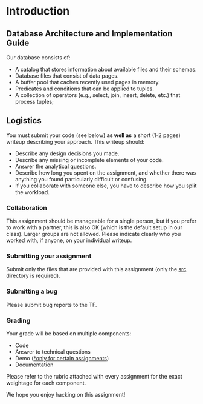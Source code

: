 # Introduction

## Database Architecture and Implementation Guide

Our database consists of:

- A catalog that stores information about available files and their schemas.
- Database files that consist of data pages.
- A buffer pool that caches recently used pages in memory.
- Predicates and conditions that can be applied to tuples.
- A collection of operators (e.g., select, join, insert, delete, etc.) that process tuples;

## Logistics

You must submit your code (see below) **as well as** a short (1-2 pages) writeup describing your approach. This writeup
should:

- Describe any design decisions you made.
- Describe any missing or incomplete elements of your code.
- Answer the analytical questions.
- Describe how long you spent on the assignment, and whether there was anything you found particularly difficult or
  confusing.
- If you collaborate with someone else, you have to describe how you split the workload.

### Collaboration

This assignment should be manageable for a single person, but if you prefer to work with a partner, this is also OK
(which is the default setup in our class). Larger groups are not allowed. Please indicate clearly who you worked with,
if anyone, on your individual writeup.

### Submitting your assignment

Submit only the files that are provided with this assignment (only the [src](../src) directory is required).

### Submitting a bug

Please submit bug reports to the TF.

### Grading

Your grade will be based on multiple components:

- Code
- Answer to technical questions
- Demo (<u>\*only for certain assignments</u>)
- Documentation

Please refer to the rubric attached with every assignment for the exact weightage for each component.

We hope you enjoy hacking on this assignment!
